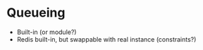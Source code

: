 # Queueing

* Built-in (or module?)
* Redis built-in, but swappable with real instance (constraints?)
